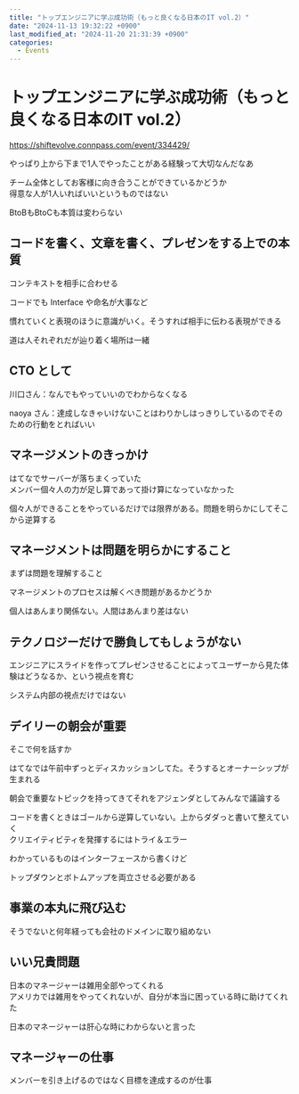 ```yaml
---
title: "トップエンジニアに学ぶ成功術（もっと良くなる日本のIT vol.2）"
date: "2024-11-13 19:32:22 +0900"
last_modified_at: "2024-11-20 21:31:39 +0900"
categories:
  - Events
---
```


# トップエンジニアに学ぶ成功術（もっと良くなる日本のIT vol.2）

https://shiftevolve.connpass.com/event/334429/

やっぱり上から下まで1人でやったことがある経験って大切なんだなあ

チーム全体としてお客様に向き合うことができているかどうか  
得意な人が1人いればいいというものではない

BtoBもBtoCも本質は変わらない  

## コードを書く、文章を書く、プレゼンをする上での本質

コンテキストを相手に合わせる  

コードでも Interface や命名が大事など

慣れていくと表現のほうに意識がいく。そうすれば相手に伝わる表現ができる  

道は人それぞれだが辿り着く場所は一緒  

## CTO として
川口さん：なんでもやっていいのでわからなくなる  

naoya さん：達成しなきゃいけないことはわりかしはっきりしているのでそのための行動をとればいい

## マネージメントのきっかけ
はてなでサーバーが落ちまくっていた  
メンバー個々人の力が足し算であって掛け算になっていなかった

個々人ができることをやっているだけでは限界がある。問題を明らかにしてそこから逆算する

## マネージメントは問題を明らかにすること

まずは問題を理解すること

マネージメントのプロセスは解くべき問題があるかどうか

個人はあんまり関係ない。人間はあんまり差はない

## テクノロジーだけで勝負してもしょうがない

エンジニアにスライドを作ってプレゼンさせることによってユーザーから見た体験はどうなるか、という視点を育む

システム内部の視点だけではない  

## デイリーの朝会が重要
そこで何を話すか  

はてなでは午前中ずっとディスカッションしてた。そうするとオーナーシップが生まれる

朝会で重要なトピックを持ってきてそれをアジェンダとしてみんなで議論する


コードを書くときはゴールから逆算していない。上からダダっと書いて整えていく  
クリエイティビティを発揮するにはトライ＆エラー  

わかっているものはインターフェースから書くけど  

トップダウンとボトムアップを両立させる必要がある  

## 事業の本丸に飛び込む
そうでないと何年経っても会社のドメインに取り組めない

## いい兄貴問題

日本のマネージャーは雑用全部やってくれる  
アメリカでは雑用をやってくれないが、自分が本当に困っている時に助けてくれた

日本のマネージャーは肝心な時にわからないと言った

## マネージャーの仕事
メンバーを引き上げるのではなく目標を達成するのが仕事




